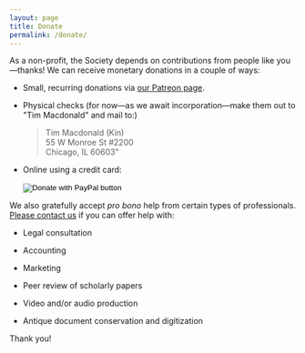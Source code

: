 ```yaml
---
layout: page
title: Donate
permalink: /donate/
---
```


As a non-profit, the Society depends on contributions from people like you—thanks! We can receive monetary donations in a couple of ways:

* Small, recurring donations via [our Patreon page](https://www.patreon.com/sesc).

* Physical checks (for now—as we await incorporation—make them out to "Tim Macdonald" and mail to:)
  <blockquote>
  Tim Macdonald (Kin) <br>
  55 W Monroe St #2200 <br>
  Chicago, IL 60603"
  </blockquote>

* Online using a credit card:
  <div class="paypal-donate">
    <form action="https://www.paypal.com/cgi-bin/webscr" method="post" target="_top">
    <input type="hidden" name="cmd" value="_s-xclick" />
    <input type="hidden" name="hosted_button_id" value="N8BZXJENBUM88" />
    <input type="image" src="https://www.paypalobjects.com/en_US/i/btn/btn_donateCC_LG.gif" border="0" name="submit" title="PayPal - The safer, easier way to pay online!" alt="Donate with PayPal button" />
    <img alt="" border="0" src="https://www.paypal.com/en_US/i/scr/pixel.gif" width="1" height="1" />
    </form>
  </div>

We also gratefully accept *pro bono* help from certain types of professionals. [Please contact us](/contact) if you can offer help with:

* Legal consultation

* Accounting

* Marketing

* Peer review of scholarly papers

* Video and/or audio production

* Antique document conservation and digitization


Thank you!
